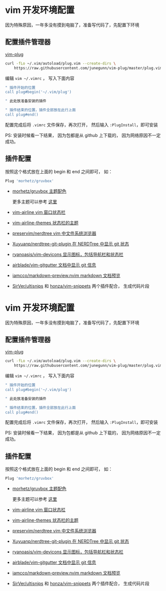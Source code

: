 # vim 开发环境配置



因为特殊原因，一年多没有摸到电脑了，准备写代码了，先配置下环境

## 配置插件管理器

[vim-plug](https://github.com/junegunn/vim-plug)

```bash
curl -fLo ~/.vim/autoload/plug.vim --create-dirs \
    https://raw.githubusercontent.com/junegunn/vim-plug/master/plug.vim
```

编辑 `vim ~/.vimrc` ， 写入下面内容

```bash
" 插件开始的位置
call plug#begin('~/.vim/plug')

" 此处放准备安装的插件

" 插件结束的位置，插件全部放在此行上面
call plug#end()
```

配置完成后将 `.vimrc` 文件保存，再次打开， 然后输入 `:PlugInstall`，即可安装

PS: 安装时候看一下结果， 因为包都是从 github 上下载的， 因为网络原因不一定成功。



## 插件配置

按照这个格式放在上面的 begin 和 end 之间即可， 如： 

```bash
Plug 'morhetz/gruvbox'
```

+ [morhetz/gruvbox 主题配色](https://github.com/morhetz/gruvbox) 

    更多主题可以参考 [这里](https://zhuanlan.zhihu.com/p/58188561)

+ [vim-airline vim 窗口状态栏](https://github.com/vim-airline/vim-airline)

+ [vim-airline-themes 状态栏的主题](https://github.com/vim-airline/vim-airline-themes)

+ [preservim/nerdtree vim 中文件系统浏览器](https://github.com/preservim/nerdtree)

+ [Xuyuanp/nerdtree-git-plugin 在 NERDTree 中显示 git 状态](https://github.com/Xuyuanp/nerdtree-git-plugin)
    
+ [ryanoasis/vim-devicons 显示图标，包括导航栏和状态栏](https://github.com/ryanoasis/vim-devicons)

+ [airblade/vim-gitgutter 文档中显示 git 信息](https://github.com/airblade/vim-gitgutter)

+ [iamcco/markdown-preview.nvim markdown 文档预览](https://github.com/iamcco/markdown-preview.nvim)

+ [SirVer/ultisnips](https://github.com/SirVer/ultisnips) 和 [honza/vim-snippets](https://honza/vim-snippets) 两个插件配合， 生成代码片段



# vim 开发环境配置



因为特殊原因，一年多没有摸到电脑了，准备写代码了，先配置下环境

## 配置插件管理器

[vim-plug](https://github.com/junegunn/vim-plug)

```bash
curl -fLo ~/.vim/autoload/plug.vim --create-dirs \
    https://raw.githubusercontent.com/junegunn/vim-plug/master/plug.vim
```

编辑 `vim ~/.vimrc` ， 写入下面内容

```bash
" 插件开始的位置
call plug#begin('~/.vim/plug')

" 此处放准备安装的插件

" 插件结束的位置，插件全部放在此行上面
call plug#end()
```

配置完成后将 `.vimrc` 文件保存，再次打开， 然后输入 `:PlugInstall`，即可安装

PS: 安装时候看一下结果， 因为包都是从 github 上下载的， 因为网络原因不一定成功。



## 插件配置

按照这个格式放在上面的 begin 和 end 之间即可， 如： 

```bash
Plug 'morhetz/gruvbox'
```

+ [morhetz/gruvbox 主题配色](https://github.com/morhetz/gruvbox) 

    更多主题可以参考 [这里](https://zhuanlan.zhihu.com/p/58188561)

+ [vim-airline vim 窗口状态栏](https://github.com/vim-airline/vim-airline)

+ [vim-airline-themes 状态栏的主题](https://github.com/vim-airline/vim-airline-themes)

+ [preservim/nerdtree vim 中文件系统浏览器](https://github.com/preservim/nerdtree)

+ [Xuyuanp/nerdtree-git-plugin 在 NERDTree 中显示 git 状态](https://github.com/Xuyuanp/nerdtree-git-plugin)
    
+ [ryanoasis/vim-devicons 显示图标，包括导航栏和状态栏](https://github.com/ryanoasis/vim-devicons)

+ [airblade/vim-gitgutter 文档中显示 git 信息](https://github.com/airblade/vim-gitgutter)

+ [iamcco/markdown-preview.nvim markdown 文档预览](https://github.com/iamcco/markdown-preview.nvim)

+ [SirVer/ultisnips](https://github.com/SirVer/ultisnips) 和 [honza/vim-snippets](https://honza/vim-snippets) 两个插件配合， 生成代码片段

